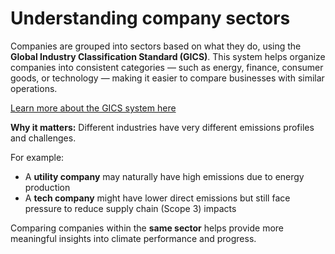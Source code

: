 # Understanding company sectors

Companies are grouped into sectors based on what they do, using the **Global Industry Classification Standard (GICS)**. This system helps organize companies into consistent categories — such as energy, finance, consumer goods, or technology — making it easier to compare businesses with similar operations.

[Learn more about the GICS system here](https://www.msci.com/our-solutions/indexes/gics)

**Why it matters:** Different industries have very different emissions profiles and challenges.

For example:

- A **utility company** may naturally have high emissions due to energy production
- A **tech company** might have lower direct emissions but still face pressure to reduce supply chain (Scope 3) impacts

Comparing companies within the **same sector** helps provide more meaningful insights into climate performance and progress.
